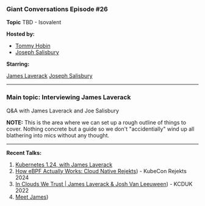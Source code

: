 ### Giant Conversations Episode #26

**Topic** 
TBD - Isovalent

**Hosted by:** 

* [Tommy Hobin](https://twitter.com/tommyhobin)
* [Joseph Salisbury](https://twitter.com/salisbury_joe)

**Starring:** 

[James Laverack](https://bsky.app/profile/jamesl.bsky.social)
[Joseph Salisbury](https://twitter.com/salisbury_joe)


------------------------------------------------------------------------------------------------------------------------------
### Main topic: Interviewing James Laverack

Q&A with James Laverack and Joe Salisbury

**NOTE:** This is the area where we can set up a rough outline of things to cover. Nothing concrete but a guide so we don't "accidentially" wind up all blathering into mics without any thought.

------------------------------------------------------------------------------------------------------------------------------

**Recent Talks:**
1. [Kubernetes 1.24, with James Laverack](https://kubernetespodcast.com/episode/178-kubernetes-1.24/)
2. [How eBPF Actually Works: Cloud Native Rejekts](https://youtu.be/3GiNT44M1m4?si=gHT66qkijaniI353)) - KubeCon Rejekts 2024 
3. [In Clouds We Trust | James Laverack & Josh Van Leeuween](https://www.youtube.com/watch?v=EaSfAf1ynA0)) - KCDUK 2022
4. [Meet James](https://laverack.dev/))




